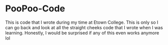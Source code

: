# PooPoo-Code
This is code that I wrote during my time at Etown College.
This is only so I can go back and look at all the straight cheeks code that I wrote when I was learning.
Honestly, I would be surprised if any of this even works anymore lol
